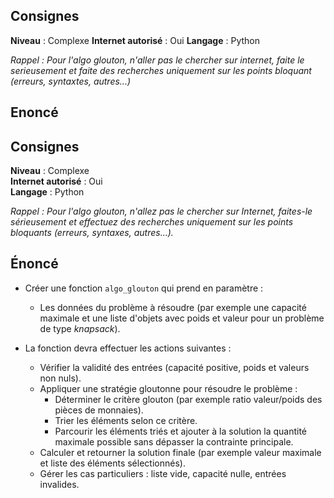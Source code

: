 ## Consignes

**Niveau** : Complexe
**Internet autorisé** : Oui
**Langage** : Python

_Rappel : Pour l'algo glouton, n'aller pas le chercher sur internet, faite le serieusement et faite des recherches uniquement sur les points bloquant (erreurs, syntaxtes, autres...)_

## Enoncé

## Consignes

**Niveau** : Complexe  
**Internet autorisé** : Oui  
**Langage** : Python

_Rappel : Pour l'algo glouton, n'allez pas le chercher sur Internet, faites-le sérieusement et effectuez des recherches uniquement sur les points bloquants (erreurs, syntaxes, autres...)._

## Énoncé

- Créer une fonction `algo_glouton` qui prend en paramètre :  
    - Les données du problème à résoudre (par exemple une capacité maximale et une liste d'objets avec poids et valeur pour un problème de type *knapsack*).  

- La fonction devra effectuer les actions suivantes :  
    - Vérifier la validité des entrées (capacité positive, poids et valeurs non nuls).  
    - Appliquer une stratégie gloutonne pour résoudre le problème :  
        - Déterminer le critère glouton (par exemple ratio valeur/poids des pièces de monnaies).  
        - Trier les éléments selon ce critère.  
        - Parcourir les éléments triés et ajouter à la solution la quantité maximale possible sans dépasser la contrainte principale.  
    - Calculer et retourner la solution finale (par exemple valeur maximale et liste des éléments sélectionnés).
    - Gérer les cas particuliers : liste vide, capacité nulle, entrées invalides. 

